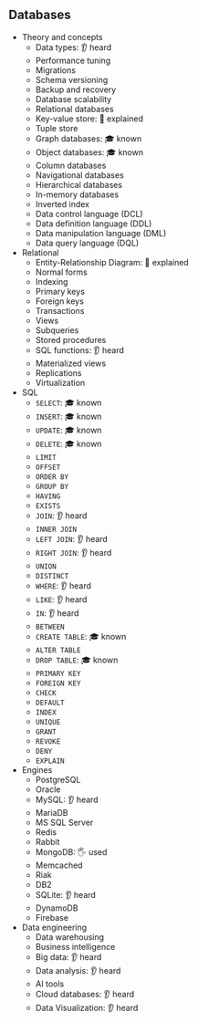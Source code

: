 ## Databases

- Theory and concepts
  - Data types: 👂 heard
  - Performance tuning
  - Migrations
  - Schema versioning
  - Backup and recovery
  - Database scalability
  - Relational databases
  - Key-value store: 🙋 explained
  - Tuple store
  - Graph databases: 🎓 known
  - Object databases: 🎓 known
  - Column databases
  - Navigational databases
  - Hierarchical databases
  - In-memory databases
  - Inverted index
  - Data control language (DCL)
  - Data definition language (DDL)
  - Data manipulation language (DML)
  - Data query language (DQL)
- Relational
  - Entity-Relationship Diagram: 🙋 explained
  - Normal forms
  - Indexing
  - Primary keys
  - Foreign keys
  - Transactions
  - Views
  - Subqueries
  - Stored procedures
  - SQL functions: 👂 heard
  - Materialized views
  - Replications
  - Virtualization
- SQL
  - `SELECT`: 🎓 known
  - `INSERT`: 🎓 known
  - `UPDATE`: 🎓 known
  - `DELETE`: 🎓 known
  - `LIMIT`
  - `OFFSET`
  - `ORDER BY`
  - `GROUP BY`
  - `HAVING`
  - `EXISTS`
  - `JOIN`: 👂 heard
  - `INNER JOIN`
  - `LEFT JOIN`: 👂 heard
  - `RIGHT JOIN`: 👂 heard
  - `UNION`
  - `DISTINCT`
  - `WHERE`: 👂 heard
  - `LIKE`: 👂 heard
  - `IN`: 👂 heard
  - `BETWEEN`
  - `CREATE TABLE`: 🎓 known
  - `ALTER TABLE`
  - `DROP TABLE`: 🎓 known
  - `PRIMARY KEY`
  - `FOREIGN KEY`
  - `CHECK`
  - `DEFAULT`
  - `INDEX`
  - `UNIQUE`
  - `GRANT`
  - `REVOKE`
  - `DENY`
  - `EXPLAIN`
- Engines
  - PostgreSQL
  - Oracle
  - MySQL: 👂 heard
  - MariaDB
  - MS SQL Server
  - Redis
  - Rabbit
  - MongoDB: 🖐️ used
  - Memcached
  - Riak
  - DB2
  - SQLite: 👂 heard
  - DynamoDB
  - Firebase
- Data engineering
  - Data warehousing
  - Business intelligence
  - Big data: 👂 heard
  - Data analysis: 👂 heard
  - AI tools
  - Cloud databases: 👂 heard
  - Data Visualization: 👂 heard

